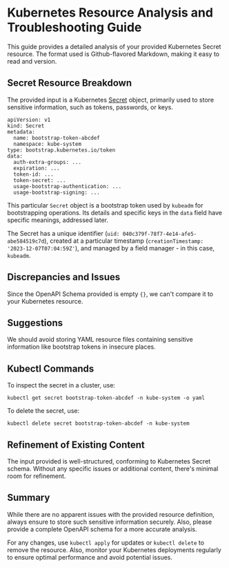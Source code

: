 # Kubernetes Resource Analysis and Troubleshooting Guide

This guide provides a detailed analysis of your provided Kubernetes Secret resource. The format used is Github-flavored Markdown, making it easy to read and version.

## Secret Resource Breakdown

The provided input is a Kubernetes [Secret](https://kubernetes.io/docs/concepts/configuration/secret) object, primarily used to store sensitive information, such as tokens, passwords, or keys. 

```
apiVersion: v1
kind: Secret
metadata:
  name: bootstrap-token-abcdef
  namespace: kube-system
type: bootstrap.kubernetes.io/token
data:
  auth-extra-groups: ...
  expiration: ...
  token-id: ...
  token-secret: ...
  usage-bootstrap-authentication: ...
  usage-bootstrap-signing: ...
```

This particular `Secret` object is a bootstrap token used by `kubeadm` for bootstrapping operations. Its details and specific keys in the `data` field have specific meanings, addressed later.

The Secret has a unique identifier (`uid: 040c379f-78f7-4e14-afe5-abe584519c7d`), created at a particular timestamp (`creationTimestamp: '2023-12-07T07:04:59Z'`), and managed by a field manager - in this case, `kubeadm`.

## Discrepancies and Issues

Since the OpenAPI Schema provided is empty `{}`, we can't compare it to your Kubernetes resource.

## Suggestions

We should avoid storing YAML resource files containing sensitive information like bootstrap tokens in insecure places. 

## Kubectl Commands

To inspect the secret in a cluster, use:

```
kubectl get secret bootstrap-token-abcdef -n kube-system -o yaml
```

To delete the secret, use:

```
kubectl delete secret bootstrap-token-abcdef -n kube-system
```

## Refinement of Existing Content

The input provided is well-structured, conforming to Kubernetes Secret schema. Without any specific issues or additional content, there's minimal room for refinement.

## Summary

While there are no apparent issues with the provided resource definition, always ensure to store such sensitive information securely. Also, please provide a complete OpenAPI schema for a more accurate analysis. 

For any changes, use `kubectl apply` for updates or `kubectl delete` to remove the resource. Also, monitor your Kubernetes deployments regularly to ensure optimal performance and avoid potential issues.